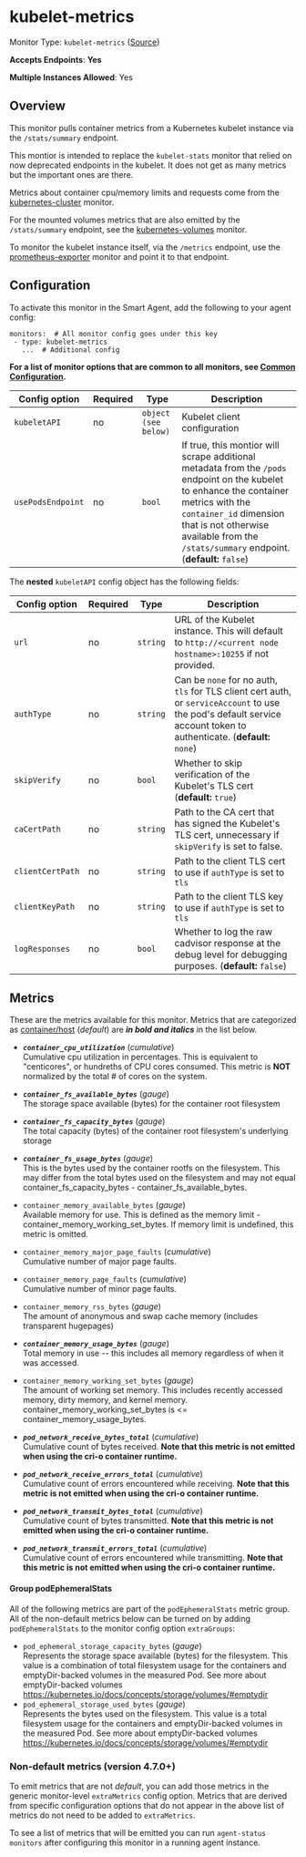 <!--- GENERATED BY gomplate from scripts/docs/templates/monitor-page.md.tmpl --->

# kubelet-metrics

Monitor Type: `kubelet-metrics` ([Source](https://github.com/signalfx/signalfx-agent/tree/main/pkg/monitors/kubernetes/kubeletmetrics))

**Accepts Endpoints**: **Yes**

**Multiple Instances Allowed**: Yes

## Overview

This monitor pulls container metrics from a Kubernetes kubelet instance via
the `/stats/summary` endpoint.

This montior is intended to replace the `kubelet-stats` monitor that
relied on now deprecated endpoints in the kubelet.  It does not get as
many metrics but the important ones are there.

Metrics about container cpu/memory limits and requests come from the
[kubernetes-cluster](./kubernetes-cluster.md) monitor.

For the mounted volumes metrics that are also emitted by the
`/stats/summary` endpoint, see the
[kubernetes-volumes](./kubernetes-volumes.md) monitor.

To monitor the kubelet instance itself, via the `/metrics` endpoint, use
the [prometheus-exporter](./prometheus-exporter.md) monitor and point it to
that endpoint.


## Configuration

To activate this monitor in the Smart Agent, add the following to your
agent config:

```
monitors:  # All monitor config goes under this key
 - type: kubelet-metrics
   ...  # Additional config
```

**For a list of monitor options that are common to all monitors, see [Common
Configuration](../monitor-config.md#common-configuration).**


| Config option | Required | Type | Description |
| --- | --- | --- | --- |
| `kubeletAPI` | no | `object (see below)` | Kubelet client configuration |
| `usePodsEndpoint` | no | `bool` | If true, this montior will scrape additional metadata from the `/pods` endpoint on the kubelet to enhance the container metrics with the `container_id` dimension that is not otherwise available from the `/stats/summary` endpoint. (**default:** `false`) |


The **nested** `kubeletAPI` config object has the following fields:

| Config option | Required | Type | Description |
| --- | --- | --- | --- |
| `url` | no | `string` | URL of the Kubelet instance.  This will default to `http://<current node hostname>:10255` if not provided. |
| `authType` | no | `string` | Can be `none` for no auth, `tls` for TLS client cert auth, or `serviceAccount` to use the pod's default service account token to authenticate. (**default:** `none`) |
| `skipVerify` | no | `bool` | Whether to skip verification of the Kubelet's TLS cert (**default:** `true`) |
| `caCertPath` | no | `string` | Path to the CA cert that has signed the Kubelet's TLS cert, unnecessary if `skipVerify` is set to false. |
| `clientCertPath` | no | `string` | Path to the client TLS cert to use if `authType` is set to `tls` |
| `clientKeyPath` | no | `string` | Path to the client TLS key to use if `authType` is set to `tls` |
| `logResponses` | no | `bool` | Whether to log the raw cadvisor response at the debug level for debugging purposes. (**default:** `false`) |


## Metrics

These are the metrics available for this monitor.
Metrics that are categorized as
[container/host](https://docs.splunk.com/observability/admin/subscription-usage/monitor-imm-billing-usage.html#about-custom-bundled-and-high-resolution-metrics)
(*default*) are ***in bold and italics*** in the list below.


 - ***`container_cpu_utilization`*** (*cumulative*)<br>    Cumulative cpu utilization in percentages.  This is equivalent to "centicores", or hundreths of CPU cores consumed.  This metric is **NOT** normalized by the total # of cores on the system.
 - ***`container_fs_available_bytes`*** (*gauge*)<br>    The storage space available (bytes) for the container root filesystem
 - ***`container_fs_capacity_bytes`*** (*gauge*)<br>    The total capacity (bytes) of the container root filesystem's underlying storage
 - ***`container_fs_usage_bytes`*** (*gauge*)<br>    This is the bytes used by the container rootfs on the filesystem. This
    may differ from the total bytes used on the filesystem and may not
    equal container_fs_capacity_bytes - container_fs_available_bytes.

 - `container_memory_available_bytes` (*gauge*)<br>    Available memory for use.  This is defined as the memory limit -
    container_memory_working_set_bytes. If memory limit is undefined, this
    metric is omitted.

 - `container_memory_major_page_faults` (*cumulative*)<br>    Cumulative number of major page faults.
 - `container_memory_page_faults` (*cumulative*)<br>    Cumulative number of minor page faults.
 - `container_memory_rss_bytes` (*gauge*)<br>    The amount of anonymous and swap cache memory (includes transparent hugepages)
 - ***`container_memory_usage_bytes`*** (*gauge*)<br>    Total memory in use -- this includes all memory regardless of when it was accessed.
 - `container_memory_working_set_bytes` (*gauge*)<br>    The amount of working set memory. This includes recently accessed
    memory, dirty memory, and kernel memory. container_memory_working_set_bytes is <=
    container_memory_usage_bytes.

 - ***`pod_network_receive_bytes_total`*** (*cumulative*)<br>    Cumulative count of bytes received. **Note that this metric is not emitted when using the cri-o container runtime.**
 - ***`pod_network_receive_errors_total`*** (*cumulative*)<br>    Cumulative count of errors encountered while receiving. **Note that this metric is not emitted when using the cri-o container runtime.**
 - ***`pod_network_transmit_bytes_total`*** (*cumulative*)<br>    Cumulative count of bytes transmitted. **Note that this metric is not emitted when using the cri-o container runtime.**
 - ***`pod_network_transmit_errors_total`*** (*cumulative*)<br>    Cumulative count of errors encountered while transmitting. **Note that this metric is not emitted when using the cri-o container runtime.**

#### Group podEphemeralStats
All of the following metrics are part of the `podEphemeralStats` metric group. All of
the non-default metrics below can be turned on by adding `podEphemeralStats` to the
monitor config option `extraGroups`:
 - `pod_ephemeral_storage_capacity_bytes` (*gauge*)<br>    Represents the storage space available (bytes) for the filesystem. This value is a combination of total filesystem usage for the containers and emptyDir-backed volumes in the measured Pod. See more about emptyDir-backed volumes https://kubernetes.io/docs/concepts/storage/volumes/#emptydir
 - `pod_ephemeral_storage_used_bytes` (*gauge*)<br>    Represents the bytes used on the filesystem. This value is a total filesystem usage for the containers and emptyDir-backed volumes in the measured Pod. See more about emptyDir-backed volumes https://kubernetes.io/docs/concepts/storage/volumes/#emptydir

### Non-default metrics (version 4.7.0+)

To emit metrics that are not _default_, you can add those metrics in the
generic monitor-level `extraMetrics` config option.  Metrics that are derived
from specific configuration options that do not appear in the above list of
metrics do not need to be added to `extraMetrics`.

To see a list of metrics that will be emitted you can run `agent-status
monitors` after configuring this monitor in a running agent instance.



